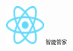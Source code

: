 <p align="center">
  <img alt="react-native" src="react.svg" width="100" height="100">
    <span >智能管家</span>
</p>
